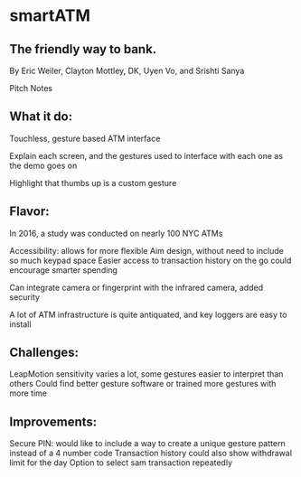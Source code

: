 # smartATM
The friendly way to bank.
------------------------------------

By Eric Weiler, Clayton Mottley, DK, Uyen Vo, and Srishti Sanya

Pitch Notes

What it do:
------------
Touchless, gesture based ATM interface

Explain each screen, and the gestures used to interface with each one as the demo goes on

Highlight that thumbs up is a custom gesture



Flavor:
-------
In 2016, a study was conducted on nearly 100 NYC ATMs 

Accessibility: allows for more flexible Aim design, without need to include so much keypad space
Easier access to transaction history on the go could encourage smarter spending

Can integrate camera or fingerprint with the infrared camera, added security

A lot of ATM infrastructure is quite antiquated, and key loggers are easy to install


Challenges: 
----------
LeapMotion sensitivity varies a lot, some gestures easier to interpret than others
Could find better gesture software or trained more gestures with more time



Improvements:
------------

Secure PIN: would like to include a way to create a unique gesture pattern instead of a 4 number code
Transaction history could also show withdrawal limit for the day
Option to select sam transaction repeatedly
